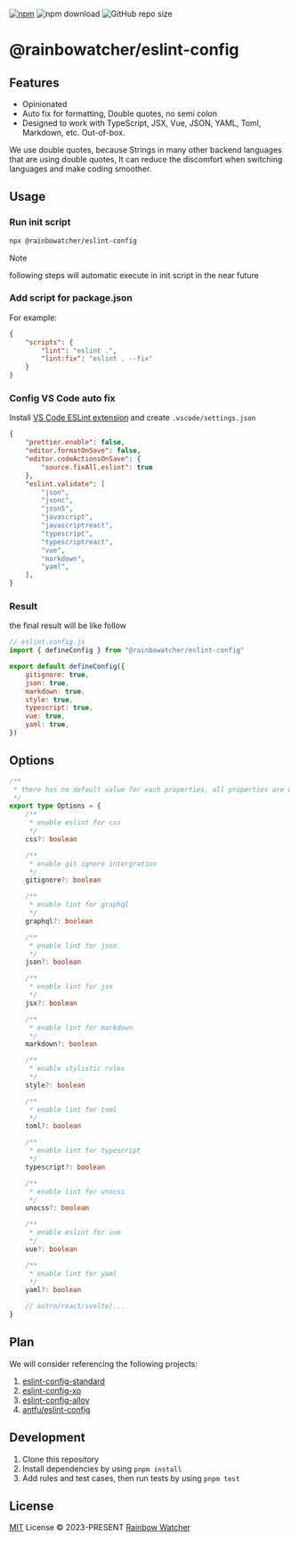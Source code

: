 [![npm](https://img.shields.io/npm/v/@rainbowatcher/eslint-config?color=006769)](https://npmjs.com/package/@rainbowatcher/eslint-config)
![npm download](https://img.shields.io/github/license/rainbowatcher/eslint-config?color=006769)
![GitHub repo size](https://img.shields.io/github/repo-size/rainbowatcher/eslint-config?color=006769)

# @rainbowatcher/eslint-config

## Features

- Opinionated
- Auto fix for formatting, Double quotes, no semi colon
- Designed to work with TypeScript, JSX, Vue, JSON, YAML, Toml, Markdown, etc. Out-of-box.

We use double quotes, because Strings in many other backend languages that are using double quotes, It can reduce the discomfort when switching languages and make coding smoother.

## Usage

### Run init script

```bash
npx @rainbowatcher/eslint-config
```

> [!NOTE]
> following steps will automatic execute in init script in the near future

### Add script for package.json

For example:

```json
{
    "scripts": {
        "lint": "eslint .",
        "lint:fix": "eslint . --fix"
    }
}
```

### Config VS Code auto fix

Install [VS Code ESLint extension](https://marketplace.visualstudio.com/items?itemName=dbaeumer.vscode-eslint) and create `.vscode/settings.json`

```json
{
    "prettier.enable": false,
    "editor.formatOnSave": false,
    "editor.codeActionsOnSave": {
        "source.fixAll.eslint": true
    },
    "eslint.validate": [
        "json",
        "jsonc",
        "json5",
        "javascript",
        "javascriptreact",
        "typescript",
        "typescriptreact",
        "vue",
        "markdown",
        "yaml",
    ],
}
```

### Result

the final result will be like follow

```js
// eslint.config.js
import { defineConfig } from "@rainbowatcher/eslint-config"

export default defineConfig({
    gitignore: true,
    json: true,
    markdown: true,
    style: true,
    typescript: true,
    vue: true,
    yaml: true,
})
```

## Options

```ts
/**
 * there has no default value for each properties, all properties are optional and be set by defineConfig
 */
export type Options = {
    /**
     * enable eslint for css
     */
    css?: boolean

    /**
     * enable git ignore intergration
     */
    gitignore?: boolean

    /**
     * enable lint for graphql
     */
    graphql?: boolean

    /**
     * enable lint for json
     */
    json?: boolean

    /**
     * enable lint for jsx
     */
    jsx?: boolean

    /**
     * enable lint for markdown
     */
    markdown?: boolean

    /**
     * enable stylistic rules
     */
    style?: boolean

    /**
     * enable lint for toml
     */
    toml?: boolean

    /**
     * enable lint for typescript
     */
    typescript?: boolean

    /**
     * enable lint for unocss
     */
    unocss?: boolean

    /**
     * enable eslint for vue
     */
    vue?: boolean

    /**
     * enable lint for yaml
     */
    yaml?: boolean

    // astro/react/svelte/...
}
```

## Plan

We will consider referencing the following projects:

1. [eslint-config-standard](https://github.com/standard/eslint-config-standard)
2. [eslint-config-xo](https://github.com/xojs/eslint-config-xo)
3. [eslint-config-alloy](https://github.com/AlloyTeam/eslint-config-alloy)
4. [antfu/eslint-config](https://github.com/antfu/eslint-config)

## Development

1. Clone this repository
2. Install dependencies by using `pnpm install`
3. Add rules and test cases, then run tests by using `pnpm test`

## License

[MIT](./LICENSE) License &copy; 2023-PRESENT [Rainbow Watcher](https://github.com/rainbowatcher)
